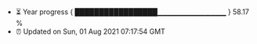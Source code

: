 - ⏳ Year progress { █████████████████▁▁▁▁▁▁▁▁▁▁▁▁▁ } 58.17 %
- ⏰ Updated on Sun, 01 Aug 2021 07:17:54 GMT

